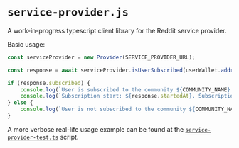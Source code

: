 # `service-provider.js`

A work-in-progress typescript client library for the Reddit service provider.

Basic usage:

```typescript
const serviceProvider = new Provider(SERVICE_PROVIDER_URL);

const response = await serviceProvider.isUserSubscribed(userWallet.address(), COMMUNITY_NAME);

if (response.subscribed) {
    console.log(`User is subscribed to the community ${COMMUNITY_NAME}.`);
    console.log(`Subscription start: ${response.startedAt}. Subscription expires: ${response.expiresAt}`);
} else {
    console.log(`User is not subscribed to the community ${COMMUNITY_NAME}.`);
}
```

A more verbose real-life usage example can be found at the [`service-provider-test.ts`](./tests/service-provider-test.ts) script.
